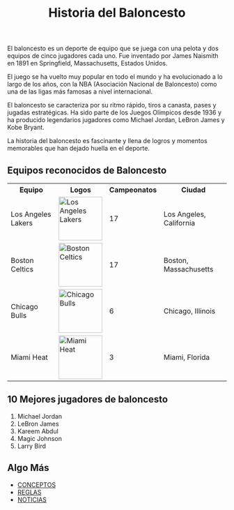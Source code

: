 <!DOCTYPE html>
<html lang="es">
<body>
    <header>
        <h1>Historia del Baloncesto</h1>
    </header>
    <main>
        <p>El baloncesto es un deporte de equipo que se juega con una pelota y dos equipos de cinco jugadores cada uno. Fue inventado por James Naismith en 1891 en Springfield, Massachusetts, Estados Unidos.</p>
        <p>El juego se ha vuelto muy popular en todo el mundo y ha evolucionado a lo largo de los años, con la NBA (Asociación Nacional de Baloncesto) como una de las ligas más famosas a nivel internacional.</p>
        <p>El baloncesto se caracteriza por su ritmo rápido, tiros a canasta, pases y jugadas estratégicas. Ha sido parte de los Juegos Olímpicos desde 1936 y ha producido legendarios jugadores como Michael Jordan, LeBron James y Kobe Bryant.</p>
        <p>La historia del baloncesto es fascinante y llena de logros y momentos memorables que han dejado huella en el deporte.</p>
<!-- Ingreso de parrafos -->
        <h2>Equipos reconocidos de Baloncesto</h2>
        <!-- Sub Titulo -->
        <table>
            <tr>
                <th>Equipo</th>
                <th>Logos</th>
                <th>Campeonatos</th>
                <th>Ciudad</th>
            </tr>
            <!--Ingreso de atributos de la tabla -->
            <tr>
                <td>Los Angeles Lakers</td>
                <td><img src="https://upload.wikimedia.org/wikipedia/commons/thumb/3/3c/Los_Angeles_Lakers_logo.svg/1200px-Los_Angeles_Lakers_logo.svg.png" width="100" height="100" alt="Los Angeles Lakers"></td>
                <td>17</td>
                <td>Los Angeles, California</td>
            </tr>
            <tr>
                <td>Boston Celtics</td>
                <td><img src="https://cdn.dribbble.com/users/402053/screenshots/3196517/dribbble-bostonceltics-newlogo.gif" width="100" height="100" alt="Boston Celtics"></td>
                <td>17</td>
                <td>Boston, Massachusetts</td>
            </tr>
            <tr>
                <td>Chicago Bulls</td>
                <td><img src="https://encrypted-tbn0.gstatic.com/images?q=tbn:ANd9GcSmM1HCh5ankPKNoVbTH1HJgBb2BPIa4-EQWTkEdXkPanX0Otw24ts2_R8kCWn_MsyzOa0&usqp=CAU" width="100" height="100" alt="Chicago Bulls"></td>
                <td>6</td>
                <td>Chicago, Illinois</td>
            </tr>
            <tr>
                <td>Miami Heat</td>
                <td><img src="https://encrypted-tbn0.gstatic.com/images?q=tbn:ANd9GcQvZeVtyfOq7yuA_6MTlOPIXRpuhAX7IebYNQ&usqp=CAU" width="100" height="100" alt="Miami Heat"></td>
                <td>3</td>
                <td>Miami, Florida</td>
            </tr>
        </table>
        <h2>10 Mejores jugadores de baloncesto</h2>
        <!-- Sub Titulo -->
        <ol>
            <li>Michael Jordan</li>
            <li>LeBron James</li>
            <li>Kareem Abdul</li>
            <li>Magic Johnson</li>
            <li>Larry Bird</li>
        </ol>
          <!-- Lista ordenada -->
        <h2>Algo Más</h2>
        <!-- Sub Titulo -->
        <ul>
            <li><a href="https://concepto.de/basquetbol/#:~:text=reconocidos%20de%20b%C3%A1squetbol-,%C2%BFQu%C3%A9%20es%20el%20b%C3%A1squetbol%3F,anotaciones%20o%20%E2%80%9Ccanastas%E2%80%9D%20haga." target="_blank">CONCEPTOS</a></li>
            <li><a href="https://perio.unlp.edu.ar/catedras/periodeportivo1/wp-content/uploads/sites/4/2020/05/LOPEZ-El-b%C3%A1squet-y-sus-reglas.pdf">REGLAS</a></li>
            <li><a href="https://www.mundodeportivo.com/baloncesto">NOTICIAS</a></li>
        </ul>
    </main>
</body>
</html>
